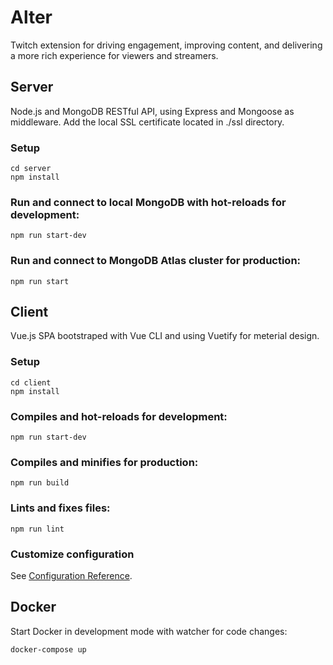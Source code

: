 # Alter
Twitch extension for driving engagement, improving content, and delivering a more rich experience for viewers and streamers.

## Server
Node.js and MongoDB RESTful API, using Express and Mongoose as middleware.
Add the local SSL certificate located in ./ssl directory.

### Setup
```
cd server
npm install
```

### Run and connect to local MongoDB with hot-reloads for development:
```
npm run start-dev
```

### Run and connect to MongoDB Atlas cluster for production:
```
npm run start
```

## Client
Vue.js SPA bootstraped with Vue CLI and using Vuetify for meterial design.

### Setup
```
cd client
npm install
```

### Compiles and hot-reloads for development:
```
npm run start-dev
```

### Compiles and minifies for production:
```
npm run build
```

### Lints and fixes files:
```
npm run lint
```

### Customize configuration
See [Configuration Reference](https://cli.vuejs.org/config/).

## Docker
Start Docker in development mode with watcher for code changes:
```
docker-compose up
```
